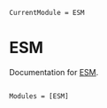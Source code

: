 ```@meta
CurrentModule = ESM
```

# ESM

Documentation for [ESM](https://github.com/mashu/ESM.jl).

```@index
```

```@autodocs
Modules = [ESM]
```
